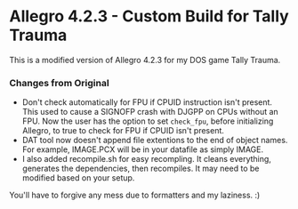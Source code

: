 # Allegro 4.2.3 - Custom Build for Tally Trauma

This is a modified version of Allegro 4.2.3 for my DOS game Tally Trauma.

### Changes from Original
- Don't check automatically for FPU if CPUID instruction isn't present. This used to cause a SIGNOFP crash with DJGPP on CPUs without an FPU. Now the user has the option to set `check_fpu`, before initializing Allegro, to true to check for FPU if CPUID isn't present.
- DAT tool now doesn't append file extentions to the end of object names. For example, IMAGE.PCX will be in your datafile as simply IMAGE.
- I also added recompile.sh for easy recompling. It cleans everything, generates the dependencies, then recompiles. It may need to be modified based on your setup.

You'll have to forgive any mess due to formatters and my laziness. :)
